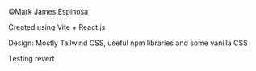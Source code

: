 ©Mark James Espinosa

Created using Vite + React.js

Design: Mostly Tailwind CSS, useful npm libraries and some vanilla CSS

Testing revert
